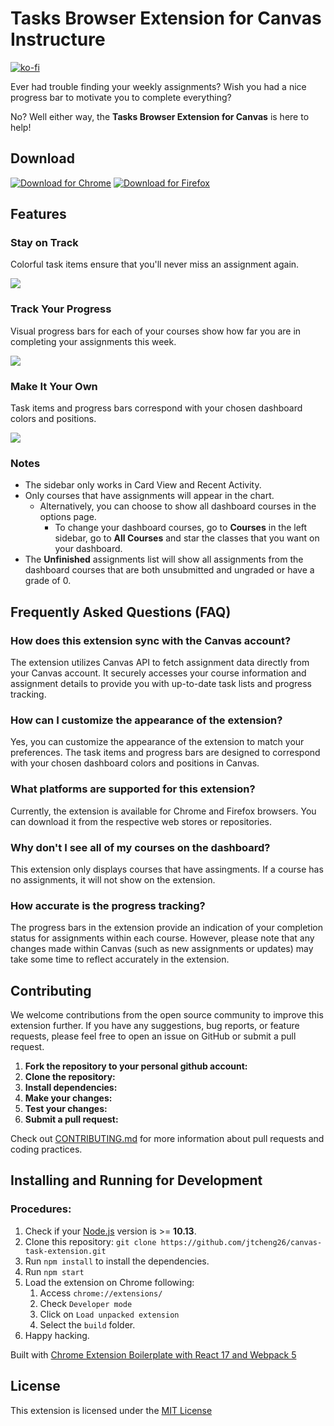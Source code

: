 # Tasks Browser Extension for Canvas Instructure

[![ko-fi](https://ko-fi.com/img/githubbutton_sm.svg)](https://ko-fi.com/R6R8FV70G)

Ever had trouble finding your weekly assignments? Wish you had a nice progress bar to motivate you to complete everything?

No? Well either way, the **Tasks Browser Extension for Canvas** is here to help!

## Download

[![Download for Chrome](https://img.shields.io/badge/Download_for-Chrome-4c8bf5?style=for-the-badge&logo=Googlechrome)](https://chrome.google.com/webstore/detail/tasks-for-canvas/kabafodfnabokkkddjbnkgbcbmipdlmb)
[![Download for Firefox](https://img.shields.io/badge/Download_for-Firefox-ff9400?style=for-the-badge&logo=Firefoxbrowser&logoColor=White)](https://addons.mozilla.org/en-US/firefox/addon/tasks-for-canvas)

## Features

### Stay on Track

Colorful task items ensure that you'll never miss an assignment again.

![](screenshots/Screenshot1.png)

### Track Your Progress

Visual progress bars for each of your courses show how far you are in completing your assignments this week.

![](screenshots/Screenshot2.png)

### Make It Your Own

Task items and progress bars correspond with your chosen dashboard colors and positions.

![](screenshots/Screenshot3.png)

### Notes

- The sidebar only works in Card View and Recent Activity.
- Only courses that have assignments will appear in the chart.
  - Alternatively, you can choose to show all dashboard courses in the options page.
    - To change your dashboard courses, go to **Courses** in the left sidebar, go to **All Courses** and star the classes that you want on your dashboard.
- The **Unfinished** assignments list will show all assignments from the dashboard courses that are both unsubmitted and ungraded or have a grade of 0.

## Frequently Asked Questions (FAQ)

### How does this extension sync with the Canvas account?

The extension utilizes Canvas API to fetch assignment data directly from your Canvas account. It securely accesses your course information and assignment details to provide you with up-to-date task lists and progress tracking.

### How can I customize the appearance of the extension?

Yes, you can customize the appearance of the extension to match your preferences. The task items and progress bars are designed to correspond with your chosen dashboard colors and positions in Canvas.

### What platforms are supported for this extension?

Currently, the extension is available for Chrome and Firefox browsers. You can download it from the respective web stores or repositories.

### Why don't I see all of my courses on the dashboard?

This extension only displays courses that have assingments. If a course has no assignments, it will not show on the extension.

### How accurate is the progress tracking?

The progress bars in the extension provide an indication of your completion status for assignments within each course. However, please note that any changes made within Canvas (such as new assignments or updates) may take some time to reflect accurately in the extension.

## Contributing

We welcome contributions from the open source community to improve this extension further. If you have any suggestions, bug reports, or feature requests, please feel free to open an issue on GitHub or submit a pull request.

1. **Fork the repository to your personal github account:**
2. **Clone the repository:**
3. **Install dependencies:**
4. **Make your changes:**
5. **Test your changes:**
6. **Submit a pull request:**

Check out [CONTRIBUTING.md](CONTRIBUTING) for more information about pull requests and coding practices.

## Installing and Running for Development

### Procedures:

1. Check if your [Node.js](https://nodejs.org/) version is >= **10.13**.
2. Clone this repository: `git clone https://github.com/jtcheng26/canvas-task-extension.git`
3. Run `npm install` to install the dependencies.
4. Run `npm start`
5. Load the extension on Chrome following:
   1. Access `chrome://extensions/`
   2. Check `Developer mode`
   3. Click on `Load unpacked extension`
   4. Select the `build` folder.
6. Happy hacking.

Built with [Chrome Extension Boilerplate with React 17 and Webpack 5](https://github.com/lxieyang/chrome-extension-boilerplate-react.git)

## License

This extension is licensed under the [MIT License](LICENSE)
